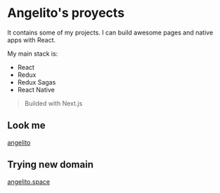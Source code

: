 # Angelito's proyects

It contains some of my projects.
I can build awesome pages and native apps with React.

My main stack is:

- React
- Redux
- Redux Sagas
- React Native

> Builded with Next.js

## Look me

[angelito](https://angelvasquez.now.sh/)


## Trying new domain
[angelito.space](http://angelito.space/)
